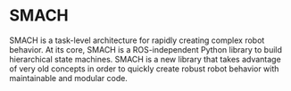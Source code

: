 # SMACH
SMACH is a task-level architecture for rapidly creating complex robot behavior. At its core, SMACH is a ROS-independent Python library to build hierarchical state machines. SMACH is a new library that takes advantage of very old concepts in order to quickly create robust robot behavior with maintainable and modular code.
